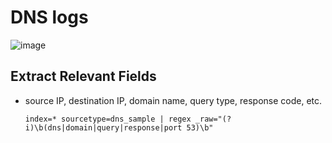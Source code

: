 # DNS logs

![image](https://github.com/user-attachments/assets/771b96c1-4a58-456a-ba69-325f716e6f6f)

## Extract Relevant Fields

* source IP, destination IP, domain name, query type, response code, etc.

      index=* sourcetype=dns_sample | regex _raw="(?i)\b(dns|domain|query|response|port 53)\b"
